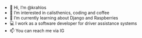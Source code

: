 - 👋 Hi, I’m @krahlos
- 👀 I’m interested in calisthenics, coding and coffee
- 🌱 I’m currently learning about Django and Raspberries
- 💻 I work as a software developer for driver assistance systems
- 📫 You can reach me via IG

<!---
krahlos/krahlos is a ✨ special ✨ repository because its `README.md` (this file) appears on your GitHub profile.
You can click the Preview link to take a look at your changes.
--->
